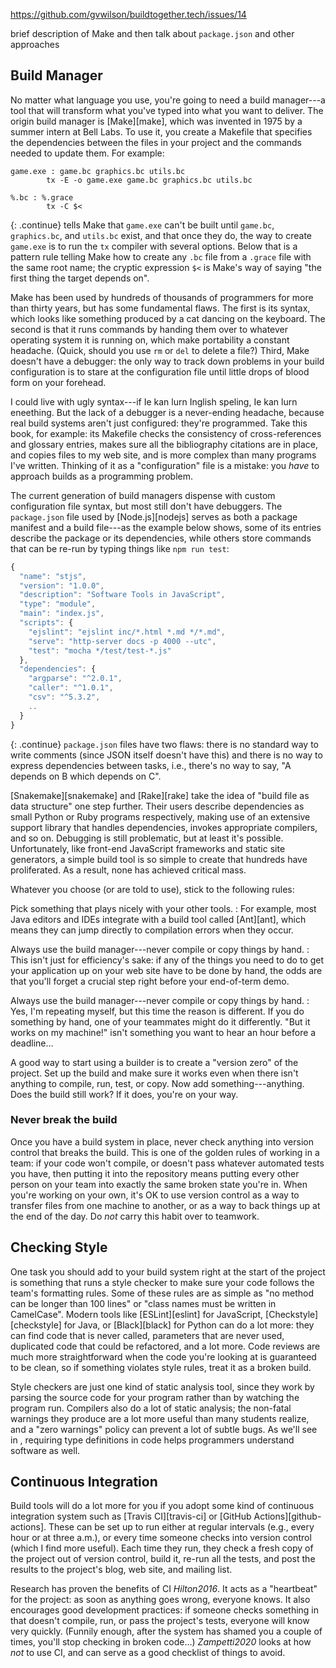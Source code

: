 ---
---

<span class="fixme">https://github.com/gvwilson/buildtogether.tech/issues/14</span>

<span class="fixme">brief description of Make and then talk about `package.json` and other approaches</span>

## Build Manager

No matter what language you use, you're going to need a <span
g="build_manager">build manager</span>---a tool that will transform what you've
typed into what you want to deliver. The origin build manager is [Make][make],
which was invented in 1975 by a summer intern at Bell Labs. To use it, you
create a Makefile that specifies the dependencies between the files in your
project and the commands needed to update them. For example:

```make
game.exe : game.bc graphics.bc utils.bc
        tx -E -o game.exe game.bc graphics.bc utils.bc

%.bc : %.grace
        tx -C $<
```

{: .continue}
tells Make that `game.exe` can't be built until `game.bc`, `graphics.bc`, and
`utils.bc` exist, and that once they do, the way to create `game.exe` is to run
the `tx` compiler with several options.  Below that is a <span
g="pattern_rule">pattern rule</span> telling Make how to create any `.bc` file
from a `.grace` file with the same root name; the cryptic expression `$<` is
Make's way of saying "the first thing the target depends on".

Make has been used by hundreds of thousands of programmers for more than thirty
years, but has some fundamental flaws. The first is its syntax, which looks like
something produced by a cat dancing on the keyboard. The second is that it runs
commands by handing them over to whatever operating system it is running on,
which make portability a constant headache. (Quick, should you use `rm` or `del`
to delete a file?) Third, Make doesn't have a debugger: the only way to track
down problems in your build configuration is to stare at the configuration file
until little drops of blood form on your forehead.

I could live with ugly syntax---if Ie kan lurn Inglish speling, Ie kan lurn
eneething. But the lack of a debugger is a never-ending headache, because real
build systems aren't just configured: they're programmed. Take this book, for
example: its Makefile checks the consistency of cross-references and glossary
entries, makes sure all the bibliography citations are in place, and copies
files to my web site, and is more complex than many programs I've
written. Thinking of it as a "configuration" file is a mistake: you *have* to
approach builds as a programming problem.

The current generation of build managers dispense with custom configuration file
syntax, but most still don't have debuggers. The `package.json` file used by
[Node.js][nodejs] serves as both a <g span="package_manifest">package
manifest</g> and a build file---as the example below shows, some of its entries
describe the package or its dependencies, while others store commands that can
be re-run by typing things like `npm run test`:

```js
{
  "name": "stjs",
  "version": "1.0.0",
  "description": "Software Tools in JavaScript",
  "type": "module",
  "main": "index.js",
  "scripts": {
    "ejslint": "ejslint inc/*.html *.md */*.md",
    "serve": "http-server docs -p 4000 --utc",
    "test": "mocha */test/test-*.js"
  },
  "dependencies": {
    "argparse": "^2.0.1",
    "caller": "^1.0.1",
    "csv": "^5.3.2",
    ..
  }
}
```

{: .continue}
`package.json` files have two flaws: there is no standard way to write comments
(since <span g="json">JSON</span> itself doesn't have this) and there is no way
to express dependencies between tasks, i.e., there's no way to say, "A depends
on B which depends on C".

[Snakemake][snakemake] and [Rake][rake] take the idea of "build file as data
structure" one step further. Their users describe dependencies as small Python
or Ruby programs respectively, making use of an extensive support library that
handles dependencies, invokes appropriate compilers, and so on.  Debugging is
still problematic, but at least it's possible. Unfortunately, like front-end
JavaScript frameworks and static site generators, a simple build tool is so
simple to create that hundreds have proliferated. As a result, none has achieved
<span g="critical_mass">critical mass</span>.

Whatever you choose (or are told to use), stick to the following rules:

Pick something that plays nicely with your other tools.
:   For example, most Java editors and IDEs integrate with a build tool called
    [Ant][ant], which means they can jump directly to compilation errors when
    they occur.

Always use the build manager---never compile or copy things by hand.
:   This isn't just for efficiency's sake: if any of the things you need to do
    to get your application up on your web site have to be done by hand, the
    odds are that you'll forget a crucial step right before your end-of-term
    demo.

Always use the build manager---never compile or copy things by hand.
:   Yes, I'm repeating myself, but this time the reason is different. If you do
    something by hand, one of your teammates might do it differently.  "But it
    works on my machine!" isn't something you want to hear an hour before a
    deadline…

A good way to start using a builder is to create a "version zero" of the
project. Set up the build and make sure it works even when there isn't anything
to compile, run, test, or copy. Now add something---anything.  Does the build
still work? If it does, you're on your way.

<div class="callout" markdown="1">

### Never break the build

Once you have a build system in place, never check anything into version control
that breaks the build. This is one of the golden rules of working in a team: if
your code won't compile, or doesn't pass whatever automated tests you have, then
putting it into the repository means putting every other person on your team
into exactly the same broken state you're in. When you're working on your own,
it's OK to use version control as a way to transfer files from one machine to
another, or as a way to back things up at the end of the day. Do *not* carry
this habit over to teamwork.

</div>

## Checking Style

One task you should add to your build system right at the start of the project
is something that runs a <span g="style_checker">style checker</span> to make
sure your code follows the team's formatting rules.  Some of these rules are as
simple as "no method can be longer than 100 lines" or "class names must be
written in CamelCase".  Modern tools like [ESLint][eslint] for JavaScript,
[Checkstyle][checkstyle] for Java, or [Black][black] for Python can do a lot
more: they can find code that is never called, parameters that are never used,
duplicated code that could be refactored, and a lot more.  Code reviews are much
more straightforward when the code you're looking at is guaranteed to be clean,
so if something violates style rules, treat it as a broken build.

Style checkers are just one kind of <span g="static_analysis">static
analysis</span> tool, since they work by parsing the source code for your
program rather than by watching the program run. Compilers also do a lot of
static analysis; the non-fatal warnings they produce are a lot more useful than
many students realize, and a "zero warnings" policy can prevent a lot of subtle
bugs.  As we'll see in <span x="research"></span>, requiring type definitions in
code helps programmers understand software as well.

## Continuous Integration

Build tools will do a lot more for you if you adopt some kind of <span
g="ci">continuous integration</span> system such as [Travis CI][travis-ci] or
[GitHub Actions][github-actions].  These can be set up to run either at regular
intervals (e.g., every hour or at three a.m.), or every time someone checks into
version control (which I find more useful). Each time they run, they check a
fresh copy of the project out of version control, build it, re-run all the
tests, and post the results to the project's blog, web site, and mailing list.

Research has proven the benefits of CI <cite>Hilton2016</cite>.  It acts as a
"heartbeat" for the project: as soon as anything goes wrong, everyone knows. It
also encourages good development practices: if someone checks something in that
doesn't compile, run, or pass the project's tests, everyone will know very
quickly. (Funnily enough, after the system has shamed you a couple of times,
you'll stop checking in broken code…) <cite>Zampetti2020</cite> looks at how
*not* to use CI, and can serve as a good checklist of things to avoid.
